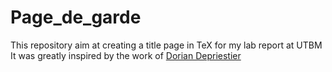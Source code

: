 # Page_de_garde
This repository aim at creating a title page in TeX for my lab report at UTBM <br>
It was greatly inspired by the work of [Dorian Depriestier](https://gist.github.com/DorianDepriester/c7b4ff58ef4973bf5c85)<br>
